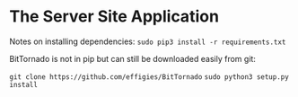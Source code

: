 # The Server Site Application

Notes on installing dependencies:
`sudo pip3 install -r requirements.txt`

BitTornado is not in pip but can still be downloaded easily from git:

`git clone https://github.com/effigies/BitTornado`
`sudo python3 setup.py install`